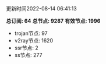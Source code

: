 更新时间2022-08-14 06:41:13

**总订阅: 64**
**总节点: 9287**
**有效节点: 1996**
- trojan节点: 97
- v2ray节点: 1620
- ssr节点: 2
- ss节点: 277

